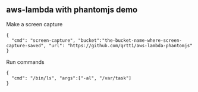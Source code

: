 ## aws-lambda with phantomjs demo

Make a screen capture 

```
{
  "cmd": "screen-capture", "bucket":"the-bucket-name-where-screen-capture-saved", "url": "https://github.com/qrtt1/aws-lambda-phantomjs"
}
```

Run commands

```
{
  "cmd": "/bin/ls", "args":["-al", "/var/task"]
}
```
